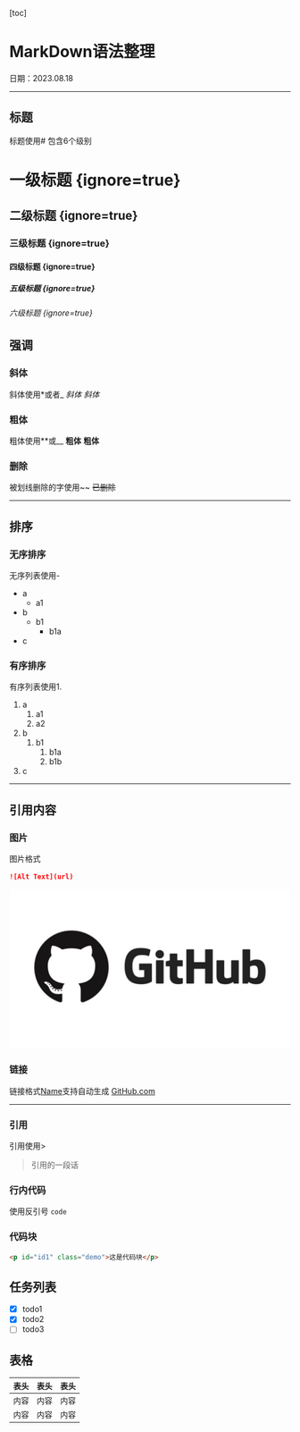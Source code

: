 [toc]
# MarkDown语法整理

日期：2023.08.18

---

## 标题

标题使用#
包含6个级别
# 一级标题 {ignore=true}
## 二级标题 {ignore=true}
### 三级标题 {ignore=true}
#### 四级标题 {ignore=true}
##### 五级标题 {ignore=true}
###### 六级标题 {ignore=true}

## 强调

### 斜体
斜体使用*或者_
*斜体*
_斜体_

### 粗体
粗体使用**或__
**粗体**
__粗体__

### 删除
被划线删除的字使用~~
~~已删除~~

---

## 排序

### 无序排序
无序列表使用-
- a
    - a1 
- b
    - b1
        - b1a
- c

### 有序排序
有序列表使用1.
1. a
   1. a1
   2. a2
2. b
   1. b1
      1. b1a 
      2. b1b
3. c

---

## 引用内容

### 图片
图片格式
```markdown
![Alt Text](url)
```
![GitHub Logo](img/github_logo.png)

### 链接
链接格式[Name](url)支持自动生成
[GitHub.com](http://github.com)

---
### 引用
引用使用>
> 引用的一段话

### 行内代码
使用反引号
`code`

### 代码块

```html
<p id="id1" class="demo">这是代码块</p>
```

## 任务列表
- [x] todo1
- [x] todo2
- [ ] todo3

## 表格
表头|表头|表头
---|---|---
内容|内容|内容
内容|内容|内容